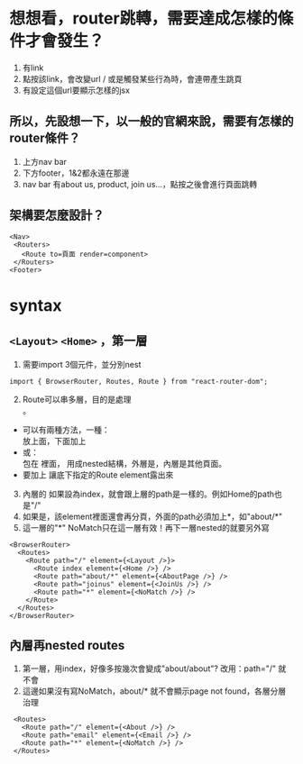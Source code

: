 
# 想想看，router跳轉，需要達成怎樣的條件才會發生？
1. 有link
2. 點按該link，會改變url / 或是觸發某些行為時，會連帶產生跳頁
3. 有設定這個url要顯示怎樣的jsx

## 所以，先設想一下，以一般的官網來說，需要有怎樣的router條件？
1. 上方nav bar
2. 下方footer，1&2都永遠在那邊
3. nav bar 有about us, product, join us...，點按之後會進行頁面跳轉

## 架構要怎麼設計？
```
<Nav>
 <Routers>
   <Route to=頁面 render=component>
 </Routers>
<Footer>
```

# syntax

## `<Layout>` `<Home>` ，第一層
1. 需要import 3個元件，並分別nest
```
import { BrowserRouter, Routes, Route } from "react-router-dom";
```
2. Route可以串多層，目的是處理<Nav>。
- 可以有兩種方法，一種：<Nav>放上面，下面加上<Routes>
- 或：<Nav> 包在 <Layout>裡面， <Routes>用成nested結構，外層是<Layout>，內層是其他頁面。
- <Layout> 要加上 <Outlet> 讓底下指定的Route element露出來
3. 內層的<Route> 如果設為index，就會跟上層的path是一樣的。例如Home的path也是"/"
4. 如果是，該element裡面還會再分頁，外面的path必須加上*，如"about/*"
5. 這一層的"*" NoMatch只在這一層有效！再下一層nested的就要另外寫

```
<BrowserRouter>
  <Routes>
    <Route path="/" element={<Layout />}>
      <Route index element={<Home />} />
      <Route path="about/*" element={<AboutPage />} />
      <Route path="joinus" element={<JoinUs />} />
      <Route path="*" element={<NoMatch />} />
    </Route>
  </Routes>
</BrowserRouter>
```

## 內層再nested routes
 
1. 第一層，用index，好像多按幾次會變成"about/about"?  改用：path="/" 就不會
2. 這邊如果沒有寫NoMatch，about/* 就不會顯示page not found，各層分層治理

```
 <Routes>
   <Route path="/" element={<About />} />
   <Route path="email" element={<Email />} />
   <Route path="*" element={<NoMatch />} />
 </Routes>
```

 
 
